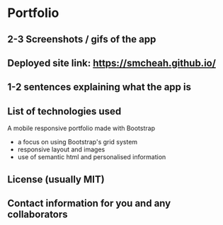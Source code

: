 # Portfolio

## 2-3 Screenshots / gifs of the app

## Deployed site link: https://smcheah.github.io/

## 1-2 sentences explaining what the app is

## List of technologies used
A mobile responsive portfolio made with Bootstrap
- a focus on using Bootstrap's grid system
- responsive layout and images
- use of semantic html and personalised information

## License (usually MIT)

## Contact information for you and any collaborators